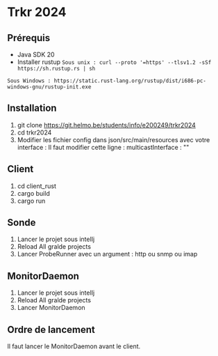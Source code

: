 
# Trkr 2024

## Prérequis
* Java SDK 20
* Installer rustup 
```Sous unix : curl --proto '=https' --tlsv1.2 -sSf https://sh.rustup.rs | sh```

```Sous Windows : https://static.rust-lang.org/rustup/dist/i686-pc-windows-gnu/rustup-init.exe```

## Installation
1. git clone https://git.helmo.be/students/info/e200249/trkr2024
2. cd trkr2024
3. Modifier les fichier config dans json/src/main/resources avec votre interface :
Il faut modifier cette ligne : multicastInterface : ""

## Client
1. cd client_rust
2. cargo build
3. cargo run

## Sonde 
1. Lancer le projet sous intelIj
2. Reload All gralde projects
3. Lancer ProbeRunner avec un argument : http ou snmp ou imap

## MonitorDaemon
1. Lancer le projet sous intelIj
2. Reload All gralde projects
3. Lancer MonitorDaemon

## Ordre de lancement
Il faut lancer le MonitorDaemon avant le client.



